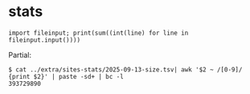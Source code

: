 # stats

```
import fileinput; print(sum((int(line) for line in fileinput.input())))
```

Partial:

```
$ cat ../extra/sites-stats/2025-09-13-size.tsv| awk '$2 ~ /[0-9]/ {print $2}' | paste -sd+ | bc -l
393729890
```
